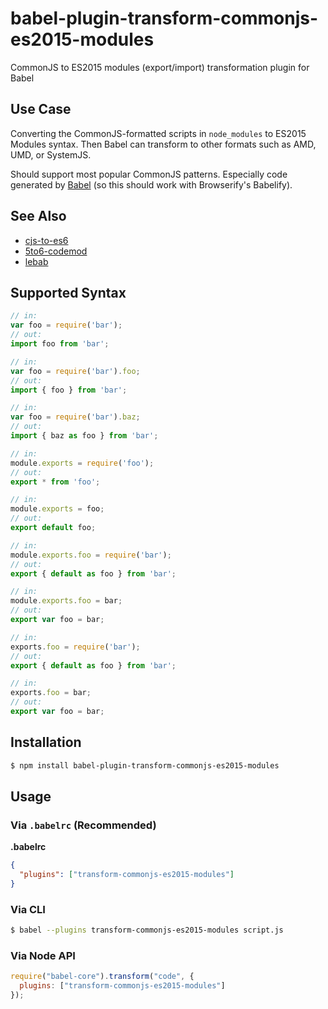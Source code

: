 # babel-plugin-transform-commonjs-es2015-modules

CommonJS to ES2015 modules (export/import) transformation plugin for Babel

## Use Case

Converting the CommonJS-formatted scripts in `node_modules` to ES2015 Modules syntax. Then Babel can transform to other formats such as AMD, UMD, or SystemJS.

Should support most popular CommonJS patterns. Especially code generated by [Babel](https://babeljs.io/docs/plugins/transform-es2015-modules-commonjs/) (so this should work with Browserify's Babelify).

## See Also

- [cjs-to-es6](https://github.com/nolanlawson/cjs-to-es6)
- [5to6-codemod](https://github.com/5to6/5to6-codemod)
- [lebab](https://github.com/lebab/lebab)

## Supported Syntax

```js
// in:
var foo = require('bar');
// out:
import foo from 'bar';

// in:
var foo = require('bar').foo;
// out:
import { foo } from 'bar';

// in:
var foo = require('bar').baz;
// out:
import { baz as foo } from 'bar';

// in:
module.exports = require('foo');
// out:
export * from 'foo';

// in:
module.exports = foo;
// out:
export default foo;

// in:
module.exports.foo = require('bar');
// out:
export { default as foo } from 'bar';

// in:
module.exports.foo = bar;
// out:
export var foo = bar;

// in:
exports.foo = require('bar');
// out:
export { default as foo } from 'bar';

// in:
exports.foo = bar;
// out:
export var foo = bar;
```

## Installation

```sh
$ npm install babel-plugin-transform-commonjs-es2015-modules
```

## Usage

### Via `.babelrc` (Recommended)

**.babelrc**

```json
{
  "plugins": ["transform-commonjs-es2015-modules"]
}
```

### Via CLI

```sh
$ babel --plugins transform-commonjs-es2015-modules script.js
```

### Via Node API

```javascript
require("babel-core").transform("code", {
  plugins: ["transform-commonjs-es2015-modules"]
});
```
